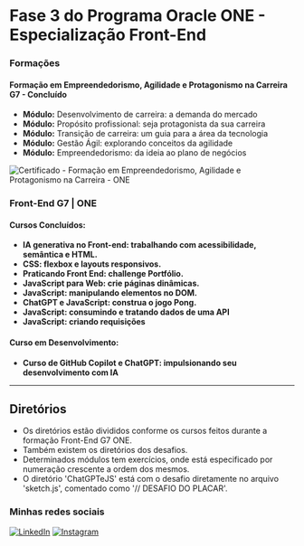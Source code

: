 
# Fase 3 do Programa Oracle ONE - Especialização Front-End

### Formações

#### Formação em Empreendedorismo, Agilidade e Protagonismo na Carreira G7 - Concluído

* **Módulo:** Desenvolvimento de carreira: a demanda do mercado
* **Módulo:** Propósito profissional: seja protagonista da sua carreira
* **Módulo:** Transição de carreira: um guia para a área da tecnologia
* **Módulo:** Gestão Ágil: explorando conceitos da agilidade
* **Módulo:** Empreendedorismo: da ideia ao plano de negócios

![Certificado - Formação em Empreendedorismo,  Agilidade e Protagonismo na Carreira - ONE](https://github.com/user-attachments/assets/8c9ef3d4-0299-48af-9fb6-f21881f4b0a4)

### Front-End G7 | ONE

#### Cursos Concluídos:

* **IA generativa no Front-end: trabalhando com acessibilidade, semântica e HTML.**
* **CSS: flexbox e layouts responsivos.**
* **Praticando Front End: challenge Portfólio.**
* **JavaScript para Web: crie páginas dinâmicas.**
* **JavaScript: manipulando elementos no DOM.**
* **ChatGPT e JavaScript: construa o jogo Pong.**
* **JavaScript: consumindo e tratando dados de uma API**
* **JavaScript: criando requisições**

#### Curso em Desenvolvimento:

* **Curso de GitHub Copilot e ChatGPT: impulsionando seu desenvolvimento com IA**

---

## Diretórios

* Os diretórios estão divididos conforme os cursos feitos durante a formação Front-End G7 ONE.
* Também existem os diretórios dos desafios.
* Determinados módulos tem exercícios, onde está especificado por numeração crescente a ordem dos mesmos.
* O diretório 'ChatGPTeJS' está com o desafio diretamente no arquivo 'sketch.js', comentado como '// DESAFIO DO PLACAR'.
  
### Minhas redes sociais

[![LinkedIn](https://img.shields.io/badge/linkedin-%230077B5.svg?style=for-the-badge&logo=linkedin&logoColor=white)](https://linkedin.com/in/lucas-dickmann) [![Instagram](https://img.shields.io/badge/Instagram-%23E4405F.svg?style=for-the-badge&logo=Instagram&logoColor=white)](https://instagram.com/luksdickmann)
 